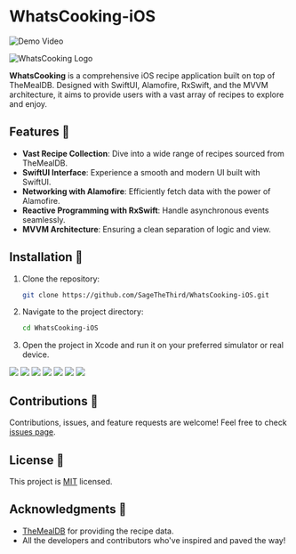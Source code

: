# WhatsCooking-iOS


![Demo Video](https://raw.githubusercontent.com/Kurtz0420/WhatsCooking-iOS/stable/imgs/WhatsCookingDemoEdited5.gif)


![WhatsCooking Logo](https://opengraph.githubassets.com/3b54907c47fa5c10891db7a9fa18e1e95719ff4b1382345ac4edfb16ff4a81c1/SageTheThird/WhatsCooking-iOS)

**WhatsCooking** is a comprehensive iOS recipe application built on top of TheMealDB. Designed with SwiftUI, Alamofire, RxSwift, and the MVVM architecture, it aims to provide users with a vast array of recipes to explore and enjoy.

## Features 🌟

- **Vast Recipe Collection**: Dive into a wide range of recipes sourced from TheMealDB.
- **SwiftUI Interface**: Experience a smooth and modern UI built with SwiftUI.
- **Networking with Alamofire**: Efficiently fetch data with the power of Alamofire.
- **Reactive Programming with RxSwift**: Handle asynchronous events seamlessly.
- **MVVM Architecture**: Ensuring a clean separation of logic and view.

## Installation 📲

1. Clone the repository:
   ```bash
   git clone https://github.com/SageTheThird/WhatsCooking-iOS.git
   ```

2. Navigate to the project directory:
   ```bash
   cd WhatsCooking-iOS
   ```

3. Open the project in Xcode and run it on your preferred simulator or real device.


<img src="https://raw.githubusercontent.com/Kurtz0420/WhatsCooking-iOS/stable/imgs/WhatsCooking1.png?raw=true" />





<img src="https://raw.githubusercontent.com/Kurtz0420/WhatsCooking-iOS/stable/imgs/WhatsCooking2.png?raw=true" />





<img src="https://raw.githubusercontent.com/Kurtz0420/WhatsCooking-iOS/stable/imgs/WhatsCooking3.png?raw=true" />





<img src="https://raw.githubusercontent.com/Kurtz0420/WhatsCooking-iOS/stable/imgs/WhatsCooking4.png?raw=true" />







<img src="https://raw.githubusercontent.com/Kurtz0420/WhatsCooking-iOS/stable/imgs/WhatsCooking5.png?raw=true" />






<img src="https://raw.githubusercontent.com/Kurtz0420/WhatsCooking-iOS/stable/imgs/WhatsCooking6.png?raw=true" />






<img src="https://raw.githubusercontent.com/Kurtz0420/WhatsCooking-iOS/stable/imgs/WhatsCooking7.png?raw=true" />

## Contributions 🤝

Contributions, issues, and feature requests are welcome! Feel free to check [issues page](https://github.com/SageTheThird/WhatsCooking-iOS/issues).

## License 📝

This project is [MIT](https://choosealicense.com/licenses/mit/) licensed.

## Acknowledgments 🙏

- [TheMealDB](https://www.themealdb.com/) for providing the recipe data.
- All the developers and contributors who've inspired and paved the way!
